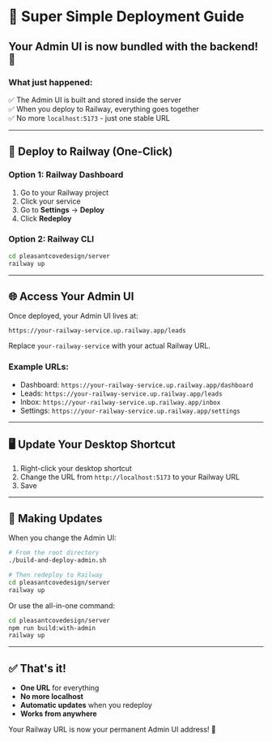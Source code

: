 # 🚀 Super Simple Deployment Guide

## Your Admin UI is now bundled with the backend! 🎉

### What just happened:
✅ The Admin UI is built and stored inside the server  
✅ When you deploy to Railway, everything goes together  
✅ No more `localhost:5173` - just one stable URL  

---

## 🎯 Deploy to Railway (One-Click)

### Option 1: Railway Dashboard
1. Go to your Railway project
2. Click your service
3. Go to **Settings** → **Deploy**
4. Click **Redeploy**

### Option 2: Railway CLI
```bash
cd pleasantcovedesign/server
railway up
```

---

## 🌐 Access Your Admin UI

Once deployed, your Admin UI lives at:
```
https://your-railway-service.up.railway.app/leads
```

Replace `your-railway-service` with your actual Railway URL.

### Example URLs:
- Dashboard: `https://your-railway-service.up.railway.app/dashboard`
- Leads: `https://your-railway-service.up.railway.app/leads`
- Inbox: `https://your-railway-service.up.railway.app/inbox`
- Settings: `https://your-railway-service.up.railway.app/settings`

---

## 🖥️ Update Your Desktop Shortcut

1. Right-click your desktop shortcut
2. Change the URL from `http://localhost:5173` to your Railway URL
3. Save

---

## 🔄 Making Updates

When you change the Admin UI:

```bash
# From the root directory
./build-and-deploy-admin.sh

# Then redeploy to Railway
cd pleasantcovedesign/server
railway up
```

Or use the all-in-one command:
```bash
cd pleasantcovedesign/server
npm run build:with-admin
railway up
```

---

## ✅ That's it!

- **One URL** for everything
- **No more localhost**
- **Automatic updates** when you redeploy
- **Works from anywhere**

Your Railway URL is now your permanent Admin UI address! 🎊
